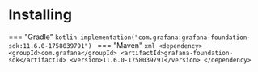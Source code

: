 # Installing

=== "Gradle"
    ```kotlin
    implementation("com.grafana:grafana-foundation-sdk:11.6.0-1758039791")
    ```
=== "Maven"
    ```xml
    <dependency>
        <groupId>com.grafana</groupId>
        <artifactId>grafana-foundation-sdk</artifactId>
        <version>11.6.0-1758039791</version>
    </dependency>
    ```
